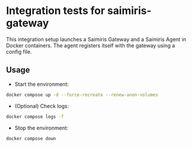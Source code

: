 # Integration tests for saimiris-gateway

This integration setup launches a Saimiris Gateway and a Saimiris Agent in Docker containers. The agent registers itself with the gateway using a config file.

## Usage

* Start the environment:

```sh
docker compose up -d --force-recreate --renew-anon-volumes
```

* (Optional) Check logs:

```sh
docker compose logs -f
```

* Stop the environment:

```sh
docker compose down
```
